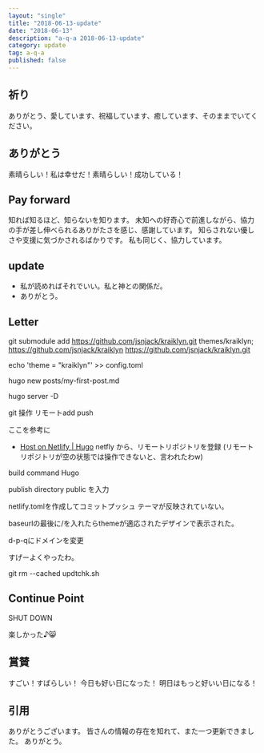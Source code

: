 ```yaml
---
layout: "single"
title: "2018-06-13-update"
date: "2018-06-13"
description: "a-q-a 2018-06-13-update"
category: update
tag: a-q-a
published: false
---
```

## 祈り
ありがとう、愛しています、祝福しています、癒しています、そのままでいてください。

## ありがとう
素晴らしい！私は幸せだ！素晴らしい！成功している！

## Pay forward
知れば知るほど、知らないを知ります。
未知への好奇心で前進しながら、協力の手が差し伸べられるありがたさを感じ、感謝しています。
知らされない優しさや支援に気づかされるばかりです。
私も同じく、協力しています。

## update
- 私が読めればそれでいい。私と神との関係だ。
- ありがとう。

## Letter
git submodule add https://github.com/jsnjack/kraiklyn.git themes/kraiklyn;
https://github.com/jsnjack/kraiklyn
https://github.com/jsnjack/kraiklyn.git

echo 'theme = "kraiklyn"' >> config.toml

hugo new posts/my-first-post.md

hugo server -D

git 操作
リモートadd
push

ここを参考に
- [Host on Netlify | Hugo](https://gohugo.io/hosting-and-deployment/hosting-on-netlify/)
netfly から、リモートリポジトリを登録
(リモートリポジトリが空の状態では操作できないと、言われたわw)

build command
Hugo

publish directory
public
を入力

netlify.tomlを作成してコミットプッシュ
テーマが反映されていない。

baseurlの最後に/を入れたらthemeが適応されたデザインで表示された。

d-p-qにドメインを変更

すげーよくやったわ。


git rm --cached updtchk.sh

## Continue Point

SHUT DOWN

楽しかった♪:smile_cat:
## 賞賛
すごい！すばらしい！
今日も好い日になった！
明日はもっと好いい日になる！

## 引用
ありがとうございます。
皆さんの情報の存在を知れて、また一つ更新できました。
ありがとう。
